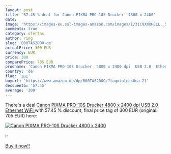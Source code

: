 ```yaml
---
layout: post
title: '57.45 % deal for Canon PIXMA PRO-10S Drucker  4800 x 2400'
date: 
image: 'https://images-eu.ssl-images-amazon.com/images/I/31C9XmXHELL._SL200_.jpg'
comments: true
category: ofertas
author: ring
slug: 'B00TAS2DOO-de'
actualPrice: 300 EUR
currency: EUR
price: 300
comparePrice: 705 EUR
prodname: 'Canon PIXMA PRO-10S Drucker  4800 x 2400 dpi  USB 2.0  Ethernet  WiFi '
country: 'de'
flag: '🇩🇪'
buyurl: 'https://www.amazon.de/dp/B00TAS2DOO/?tag=tolees0ca-21'
descuento: '57.45'
average: '300'
---
```


There's a deal [Canon PIXMA PRO-10S Drucker  4800 x 2400 dpi  USB 2.0  Ethernet  WiFi ](https://www.amazon.de/dp/B00TAS2DOO/?tag=tolees0ca-21)  with  57.45 % discount, final price tag of  300 EUR (original: 705 EUR) here:

[![Canon PIXMA PRO-10S Drucker  4800 x 2400](https://images-eu.ssl-images-amazon.com/images/I/31C9XmXHELL._SL200_.jpg)](https://www.amazon.de/dp/B00TAS2DOO/?tag=tolees0ca-21)

ℹ️:


[Buy it now!!](https://www.amazon.de/dp/B00TAS2DOO/?tag=tolees0ca-21)
